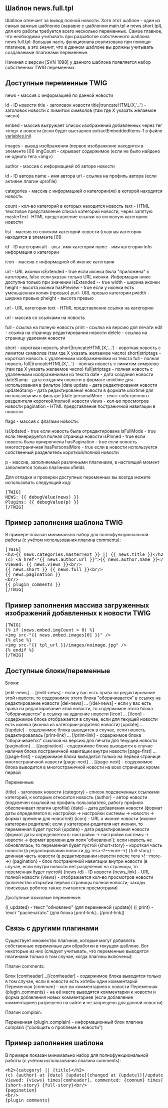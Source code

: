 Шаблон news.full.tpl
--------------------

Шаблон отвечает за вывод полной новости.
Хотя этот шаблон - один из самых важных шаблонов (наравне с шаблоном main.tpl и news.short.tpl), для его работы требуется всего несколько переменных.
Самое главное, что необходимо учитывать при разработке собственного шаблона news.full.tpl: б<u>о</u>льшая часть функционала реализована при помощи плагинов, а это значит, что в данном шаблоне вы должны учитывать создаваемые плагинами переменные.

Начиная с версии [SVN 1098] у данного шаблона появляется набор собственных TWIG переменных.

Доступные переменные TWIG
-------------------------



news - массив с информацией по данной новости

id - ID новости
title - заголовок новости
title|truncateHTML(X,'...') - заголовок новости с лимитом символов (там где X указать желаемое число)

embed - массив выгружает список изображений добавленных через тег &lt;img> к новости (если будет выставлен extractEmbeddedItems-1 в файле <a href="variables.ini.html">variables.ini</a>)

images - вывод изображения (первое изображение находится в элементе [0])
imgCount - скрывает содержимое (если не было найдено не одного тега &lt;img>)



author - массив с информацией об авторе новости

id - ID автора
name - имя автора
url - ссылка на профиль автора (если активен плагин uprofile)



categories - массив с информацией о категории(ях) в которой находится новость

count - кол-во категорий в которых находится новость
text - HTML текстовое представление списка категорий новости, через запятую
masterText- HTML представление ссылки на основную категорию новости

list - массив со списком категорий новости (главная категория находится в элементе [0])

id - ID категории
alt - альт. имя категории
name - имя категории
info - информация о категории

icon - массив с информацией об иконке категории

url - URL иконки
isExtended - true если иконка была "приложена" к категории, false если указан только URL иконки. Информация ниже доступна только при значении isExtended -- true
width - ширина иконки
height - высота иконки
hasPreview - true если у иконки есть уменьшенная копия (превью)
purl- URL превью категории
pwidth - ширина превью
pheight - высота превью


url - URL категории
text - HTML представление ссылки на категорию

url - массив со ссылками на новость

full - ссылка на полную новость
print - ссылка на версию для печати
edit - ссылка на страницу редактирования новости
delete - ссылка на страницу удаления новости


short - короткая новость
short|truncateHTML(X,'...') - короткая новость с лимитом символов (там где X указать желаемое число)
short|striptags - короткая новость с удаленными изображениями из текста
full - полная новость
full|truncateHTML(X,'...') - полная новость с лимитом символов (там где X указать желаемое число)
full|striptags - полная новость с удаленными изображениями из текста
date - дата создания новости
dateStamp - дата создания новости в формате unixtime для использования в фильтре |date
update - дата редактирования новости
updateStamp - дата редактирования новости в формате unixtime для использования в фильтре |date
personalMore - текст собственного разделителя короткой/полной новости
views - кол-во просмотров новости
pagination - HTML представление постраничной навигации в новости

flags - массив с флагами новости:

isUpdated - true если новость была отредактирована
isFullMode - true если генерируется полная страница новости
isPinned - true если новость была прикреплена
hasPagination - true если новость многостраничная
hasPersonalMore - true если в новости используется собственный разделитель короткой/полной новости




p - массив, заполняемый различными плагинами, в настоящий момент заполняется только плагином xfields

Для отладки и проверки доступных переменных вы всегда можете использовать следующий код:

<pre >
[TWIG]
NEWS: {{ debugValue(news) }}
Plugins: {{ debugValue(p) }}
[/TWIG]
</pre>


Пример заполнения шаблона TWIG
------------------------------

В примере показан минимально набор для полнофункциональной работы (с учётом использования плагина comments):

<pre >
[TWIG]
&lt;h2>{{ news.categories.masterText }} || {{ news.title }}&lt;/h2>
(c) &lt;a href-"{{ news.author.url }}">{{ news.author.name }}&lt;/a> at {{ news.date }} {% if (news.flags.isUpdated) %}(changed at {{ news.update }}){% endif %}
Viewed: {{ news.views }}&lt;br/>
{{ news.short }} {{ news.full }}&lt;br/>
{{ news.pagination }}
&lt;br/>
{{ plugin_comments }}
[/TWIG]
</pre>


Пример заполнения массива загруженных изображений добавленных к новости TWIG
----------------------------------------------------------------------------


<pre >
[TWIG]
{% if (news.embed.imgCount > 0) %}
&lt;img src-"{{ news.embed.images[0] }}" />
{% else %}
&lt;img src-"{{ tpl_url }}/images/noimage.jpg" />
{% endif %}
[/TWIG]
</pre>


Доступные блоки/переменные
--------------------------

Блоки:

[edit-news] ... [/edit-news] - если у вас есть права на редактирование этой новости, то содержимое этого блока "оборачивается" в ссылку на редактирование новости
[del-news] ... [/del-news] - если у вас есть права на редактирование этой новости, то содержимое этого блока "оборачивается" в ссылку на удаление новости
[icon] ... [/icon] - содержимое блока отображается в случае, если для текущей новости есть иконка (иконка из категории-родителя новости)
[update] ... [/update] - содержимое блока выводится в случае, если новость редактировалась
[print-link] ... [/print-link] - содержимое блока "оборачивается" ссылкой на версию для печати для текущей новости
[pagination] ... [/pagination] - содержимое блока выводится в случае наличия блока постраничной навигации внутри новости
[page-first] ... [/page-first] - содержимое блока выводится только на первой странице многостраничной новости
[page-next] ... [/page-next] - содержимое блока выводится в многостраничной новости на всех страницах кроме первой

Переменные:

{title} - заголовок новости
{category} - список подсвеченных ссылками категорий, к которым относится новость
{author} - автор новости (подсвечен ссылкой на профиль пользователя, работу профиля обеспечивает плагин uprofile)
{date} - дата добавления новости (формат даты определяется в: настройки -> настройки системы -> новости -> формат времени для новостей)
{icon} - URL к иконке новости (иконке категории родителя); если у категории-родителя нет иконки, то переменная будет пустой
{update} - дата редактирования новости  (формат даты определяется в: настройки -> настройки системы -> новости -> формат времени для поля 'обновлено'); если новость не обновлялась, то переменная будет пустой
{short-story} - короткая часть новости (в редактировании новости <u>до</u> тега &lt;!--more--&gt;)
{full-story} - длинная часть новости (в редактировании новости <u>после</u> тега &lt;!--more--&gt;)
{pagination} - блок постраничной навигации внутри новости (в случае, если внутри новости нет разделения на страницы, то переменная будет пустой)
{news-id} - ID новости
{news_link} - URL полной новости
{views} - отображается кол-во просмотров новости (количество открытий первой страницы полной новости; заходы поисковых роботов также считаются просмотрами)

Доступные языковые переменные:

{l_updated} - текст "обновлено" (для переменной {update})
{l_print} - текст "распечатать" (для блока [print-link]...[/print-link])


Связь с другими плагинами
-------------------------

Существует множество плагинов, которые могут добавлять собственные переменные для обработки в текущем шаблоне.
Вот некоторые из них (следует учитывать, что переменные выводятся плагинами только в том случае, когда плагины включены):


Плагин comments:

Блок [comheader]...[/comheader] - содержимое блока выводится только в том случае, если в новости есть хотябы один комментарий
Переменная {comnum} - кол-во комментариев к новости
Переменная {plugin_comments} - на её месте выводятся комментарии к новости и форма добавления новых комментариев (если добавление комментариев разрешено на сайте и не запрещено для данной новости)


Плагин complain:

Переменная {plugin_complain} - информационный блок плагина complain ("сообщить о проблеме в новости")


Пример заполнения шаблона
-------------------------

В примере показан минимально набор для полнофункциональной работы (с учётом использования плагина comments):

<pre >
&lt;h2>{category} || {title}&lt;/h2>
(c) {author} at {date} [update](changed at {update})[/update]
Viewed: {views} times[comheader], commented: {comnum} times[/comheader]&lt;br/>
{short-story} {full-story}&lt;br/>
{pagination}
&lt;br/>
{plugin_comments}
</pre>
